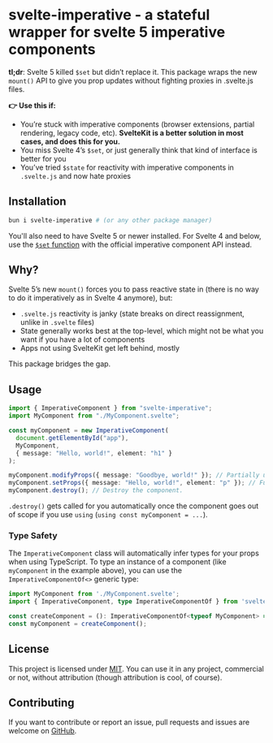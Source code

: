 # svelte-imperative - a stateful wrapper for svelte 5 imperative components

**tl;dr**: Svelte 5 killed `$set` but didn’t replace it. This package wraps the new `mount()` API to give you prop updates without fighting proxies in .svelte.js files.

**👉 Use this if:**

- You’re stuck with imperative components (browser extensions, partial rendering, legacy code, etc). **SvelteKit is a better solution in most cases, and does this for you.**
- You miss Svelte 4’s `$set`, or just generally think that kind of interface is better for you
- You’ve tried `$state` for reactivity with imperative components in `.svelte.js` and now hate proxies

## Installation

```bash
bun i svelte-imperative # (or any other package manager)
```

You'll also need to have Svelte 5 or newer installed. For Svelte 4 and below, use the [`$set` function](https://svelte.dev/docs/svelte/legacy-component-api#$set) with the official imperative component API instead.

## Why?

Svelte 5’s new `mount()` forces you to pass reactive state in (there is no way to do it imperatively as in Svelte 4 anymore), but:

- `.svelte.js` reactivity is janky (state breaks on direct reassignment, unlike in `.svelte` files)
- State generally works best at the top-level, which might not be what you want if you have a lot of components
- Apps not using SvelteKit get left behind, mostly

This package bridges the gap.

## Usage

```ts
import { ImperativeComponent } from "svelte-imperative";
import MyComponent from "./MyComponent.svelte";

const myComponent = new ImperativeComponent(
  document.getElementById("app"),
  MyComponent,
  { message: "Hello, world!", element: "h1" }
);

myComponent.modifyProps({ message: "Goodbye, world!" }); // Partially update props. Becomes { message: 'Goodbye, world!', element: 'h1' }
myComponent.setProps({ message: "Hello, world!", element: "p" }); // Fully update props. Becomes { message: 'Hello, world!', element: 'p' }
myComponent.destroy(); // Destroy the component.
```

`.destroy()` gets called for you automatically once the component goes out of scope if you use `using` (`using const myComponent = ...`).

### Type Safety

The `ImperativeComponent` class will automatically infer types for your props when using TypeScript. To type an instance of a component (like `myComponent` in the example above), you can use the `ImperativeComponentOf<>` generic type:

```ts
import MyComponent from './MyComponent.svelte';
import { ImperativeComponent, type ImperativeComponentOf } from 'svelte-imperative';

const createComponent = (): ImperativeComponentOf<typeof MyComponent> => new ImperativeComponent(...);
const myComponent = createComponent();
```

## License

This project is licensed under [MIT](./LICENSE). You can use it in any project, commercial or not, without attribution (though attribution is cool, of course).

## Contributing

If you want to contribute or report an issue, pull requests and issues are welcome on [GitHub](https://github.com/ezShroom/svelte-imperative).
